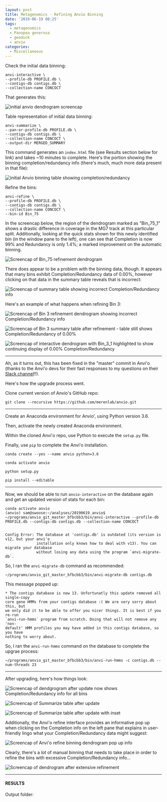 ```yaml
---
layout: post
title: Metagenomics - Refining Anvio Binning
date: '2019-06-19 08:25'
tags:
  - metagenomics
  - Panopea generosa
  - geoduck
  - anvio
categories:
  - Miscellaneous
---
```



Check the initial data binning:

```shell
anvi-interactive \
--profile-db PROFILE.db \
--contigs-db contigs.db \
--collection-name CONCOCT
```

That generates this:

![initial anvio dendrogram screencap](https://github.com/RobertsLab/sams-notebook/blob/master/images/screencaps/20190619_anvio_initial_dendrogram.png?raw=true)



Table representation of initial data binning:

```shell
anvi-summarize \
--pan-or-profile-db PROFILE.db \
--contigs-db contigs.db \
--collection-name CONCOCT \
--output-dir MERGED_SUMMARY
```

This command generates an `index.html` file (see Results section below for link) and takes ~10 minutes to complete. Here's the portion showing the binning completion/redundancy info (there's much, much more data present in that file):

![initial Anvio binning table showing completion/redundancy](https://github.com/RobertsLab/sams-notebook/blob/master/images/screencaps/20190619_anvio_initial_bins_table.png?raw=true)



Refine the bins:

```shell
anvi-refine \
--profile-db PROFILE.db \
--contigs-db contigs.db \
--collection-name CONCOCT \
--bin-id Bin_75
```

In the screencap below, the region of the dendrogram marked as "Bin_75_1" shows a drastic difference in coverage in the MG7 track at this particular split. Additionally, looking at the quick stats shown for this newly identified bin (in the window pane to the left), one can see that Completion is now 99% and Redundancy is only 1.4%; a marked improvement on the automatic binning.

![Screencap of Bin_75 refinement dendrogram](https://github.com/RobertsLab/sams-notebook/blob/master/images/screencaps/20190619_anvio_refine_bin75-01.png?raw=true)



There does appear to be a problem with the binning data, though. It appears that many bins exhibit Completion/Redundancy data of 0.00%, however clicking on that data in the summary table reveals that is incorrect:

![Screencap of summary table showing incorrect Completion/Redundancy info](https://github.com/RobertsLab/sams-notebook/blob/master/images/screencaps/20190619_anvio_summarize_zero-percent-completion-problem-01.png?raw=true)


Here's an example of what happens when refining Bin 3:

![Screencap of Bin 3 refinement dendrogram showing incorrect Completion/Redundancy info](https://github.com/RobertsLab/sams-notebook/blob/master/images/screencaps/20190619_anvio_summarize_zero-percent-completion-problem-02.png?raw=true)

![Screencap of Bin 3 summary table after refinement - table still shows Completion/Redundancy of 0.00% ](https://github.com/RobertsLab/sams-notebook/blob/master/images/screencaps/20190619_anvio_summarize_zero-percent-completion-problem-03.png?raw=true)

![Screencap of interactive dendrogram with Bin_3_1 highlighted to show continuing display of 0.00% Completion/Redundancy](https://github.com/RobertsLab/sams-notebook/blob/master/images/screencaps/20190619_anvio_summarize_zero-percent-completion-problem-04.png?raw=true)

---

Ah, as it turns out, this has been fixed in the "master" commit in Anvi'o (thanks to the Anvi'o devs for their fast responses to my questions on their [Slack channel](https://anvio.slack.com/archives/C8SFMGYF3/p1561043792054900)!!).

Here's how the upgrade process went.

Clone current version of Anvio's GitHub repo:

```shell
git clone --recursive https://github.com/merenlab/anvio.git
```
---

Create an Anaconda environment for Anvio', using Python version 3.6.

Then, activate the newly created Anaconda environment.

Within the cloned Anvi'o repo, use Python to execute the `setup.py` file.

Finally, use `pip` to complete the Anvi'o installation.

```shell
conda create --yes --name anvio python=3.6

conda activate anvio

python setup.py

pip install --editable
```

---

Now, we should be able to run `anvio-interactive` on the database again and get an updated version of stats for each bin:

```shell
conda activate anvio
(anvio) sam@swoose:~/analyses/20190619_anvio$ ~/programs/anvio_git_master_bfbcbb3/bin/anvi-interactive --profile-db PROFILE.db --contigs-db contigs.db --collection-name CONCOCT


Config Error: The database at 'contigs.db' is outdated (its version is v12, but your anvi'o
              installation only knows how to deal with v13). You can migrate your database
              without losing any data using the program `anvi-migrate-db`.  
```

So, I ran the `anvi-migrate-db` command as recommended:

`~/programs/anvio_git_master_bfbcbb3/bin/anvi-migrate-db contigs.db`

This message popped up:

```shell
* The contigs database is now 13. Unfortunatly this update removed all single-copy
core gene HMMs from your contigs database :( We are very sorry about this, but
we only did it to be able to offer you nicer things. It is best if you re-run
`anvi-run-hmms` program from scratch. Doing that will not remove any 'non-
default' HMM profiles you may have added in this contigs database, so you have
nothing to worry about.
```

So, I ran the `anvi-run-hmms` command on the database to complete the upgrae process:

`~/programs/anvio_git_master_bfbcbb3/bin/anvi-run-hmms -c contigs.db --num-threads 23`

---

After upgrading, here's how things look:

![Screencap of dendgrogram after update now shows Completion/Redundancy info for all bins](https://github.com/RobertsLab/sams-notebook/blob/master/images/screencaps/20190619_anvio_interactive_dendrogram_fix-01.png?raw=true)


![Screencap of Summarize table after update](https://github.com/RobertsLab/sams-notebook/blob/master/images/screencaps/20190619_anvio_summarize_zero-percent-completion-problem-fix-01.png?raw=true)

![Screencap of Summarize table after update with inset](https://github.com/RobertsLab/sams-notebook/blob/master/images/screencaps/20190619_anvio_summarize_zero-percent-completion-problem-fix-02.png?raw=true)

Additionally, the Anvi'o refine interface provides an informative pop up when clicking on the Completion info on the left pane that explains in user-friendly lingo what your Completion/Redundancy data might suggest:

![Screencap of Anvi'o refine binning dendrogram pop up info]()


Clearly, there's a _lot_ of manual binning that needs to take place in order to refine the bins with excessive Completion/Redundancy info...

![Screencap of dendrogram after extensive refinement](https://github.com/RobertsLab/sams-notebook/blob/master/images/screencaps/20190619_anvio_interactive_dendrogram_refined.png?raw=true)

---

#### RESULTS

Output folder:
